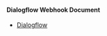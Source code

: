 #### Dialogflow Webhook Document
* [Dialogflow](https://cloud.google.com/dialogflow/es/docs/fulfillment-webhook#webhook_response)
